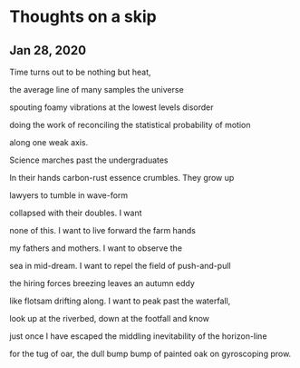 # Thoughts on a skip
## Jan 28, 2020

Time turns out to be nothing but heat,

the average line of many samples the universe 

spouting foamy vibrations at the lowest levels disorder

doing the work of reconciling the statistical probability of motion

along one weak axis.

Science marches past the undergraduates

In their hands carbon-rust essence crumbles. They grow up

lawyers to tumble in wave-form

collapsed with their doubles. I want

none of this. I want to live forward the farm hands

my fathers and mothers. I want to observe the

sea in mid-dream. I want to repel the field of push-and-pull

the hiring forces breezing leaves an autumn eddy

like flotsam drifting along. I want to peak past the waterfall,

look up at the riverbed, down at the footfall and know

just once I have escaped the middling inevitability of the horizon-line

for the tug of oar, the dull bump bump of painted oak on gyroscoping prow.